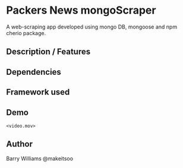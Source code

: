 # Packers News mongoScraper 
A web-scraping app developed using mongo DB, mongoose and npm cherio package. 

## Description / Features
## Dependencies
## Framework used
## Demo
	<video.mov>
## Author
Barry Williams
@makeitsoo